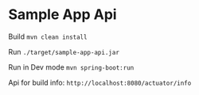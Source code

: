 # Sample App Api

Build `mvn clean install`

Run `./target/sample-app-api.jar`

Run in Dev mode `mvn spring-boot:run`

Api for build info: `http://localhost:8080/actuator/info`